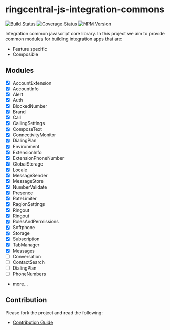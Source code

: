 # ringcentral-js-integration-commons

[![Build Status](https://travis-ci.org/ringcentral/ringcentral-js-integration-commons.svg?branch=master)](https://travis-ci.org/ringcentral/ringcentral-js-integration-commons)
[![Coverage Status](https://coveralls.io/repos/github/ringcentral/ringcentral-js-integration-commons/badge.svg?branch=master)](https://coveralls.io/github/ringcentral/ringcentral-js-integration-commons?branch=master)
[![NPM Version](https://img.shields.io/npm/v/ringcentral-integration.svg?style=flat-square)](https://www.npmjs.com/package/ringcentral-integration)

Integration common javascript core library.
In this project we aim to provide common modules for building integration apps that are:
- Feature specific
- Composible

Modules
---

- [x] AccountExtension
- [x] AccountInfo
- [x] Alert
- [x] Auth
- [x] BlockedNumber
- [x] Brand
- [x] Call
- [x] CallingSettings
- [x] ComposeText
- [x] ConnectivityMonitor
- [x] DialingPlan
- [x] Environment
- [x] ExtensionInfo
- [x] ExtensionPhoneNumber
- [x] GlobalStorage
- [x] Locale
- [x] MessageSender
- [x] MessageStore
- [x] NumberValidate
- [x] Presence
- [x] RateLimiter
- [x] RagionSettings
- [x] Ringout
- [x] Ringout
- [x] RolesAndPermissions
- [x] Softphone
- [x] Storage
- [x] Subscription
- [x] TabManager
- [x] Messages
- [ ] Conversation
- [ ] ContactSearch
- [ ] DialingPlan
- [ ] PhoneNumbers
- more...

Contribution
---

Please fork the project and read the following:

- [Contribution Guide](docs/contribute.md)


